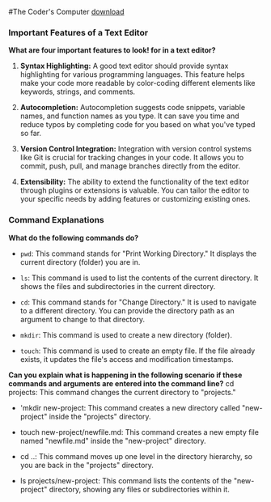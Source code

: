 #The Coder's Computer
[download](https://github.com/LatherioK0818/reading-notes/assets/80198308/2ef9a25a-05e7-434a-9ff1-f2d16809d13c)

### Important Features of a Text Editor


**What are four important features to look!
 for in a text editor?**
1. **Syntax Highlighting:** A good text editor should provide syntax highlighting for various programming languages. This feature helps make your code more readable by color-coding different elements like keywords, strings, and comments.

2. **Autocompletion:** Autocompletion suggests code snippets, variable names, and function names as you type. It can save you time and reduce typos by completing code for you based on what you've typed so far.

3. **Version Control Integration:** Integration with version control systems like Git is crucial for tracking changes in your code. It allows you to commit, push, pull, and manage branches directly from the editor.

4. **Extensibility:** The ability to extend the functionality of the text editor through plugins or extensions is valuable. You can tailor the editor to your specific needs by adding features or customizing existing ones.

### Command Explanations
**What do the following commands do?**
- `pwd`: This command stands for "Print Working Directory." It displays the current directory (folder) you are in.

- `ls`: This command is used to list the contents of the current directory. It shows the files and subdirectories in the current directory.

- `cd`: This command stands for "Change Directory." It is used to navigate to a different directory. You can provide the directory path as an argument to change to that directory.

- `mkdir`: This command is used to create a new directory (folder).

- `touch`: This command is used to create an empty file. If the file already exists, it updates the file's access and modification timestamps.

**Can you explain what is happening in the following scenario if these commands and arguments are entered into the command line?** 
cd projects: This command changes the current directory to "projects."

- 'mkdir new-project: This command creates a new directory called "new-project" inside the "projects" directory.

- touch new-project/newfile.md: This command creates a new empty file named "newfile.md" inside the "new-project" directory.

- cd ..: This command moves up one level in the directory hierarchy, so you are back in the "projects" directory.

- ls projects/new-project: This command lists the contents of the "new-project" directory, showing any files or subdirectories within it.
